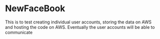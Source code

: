 # NewFaceBook
This is to test creating individual user accounts, storing the data on AWS and hosting the code on AWS. Eventually the user accounts will be able to communicate
